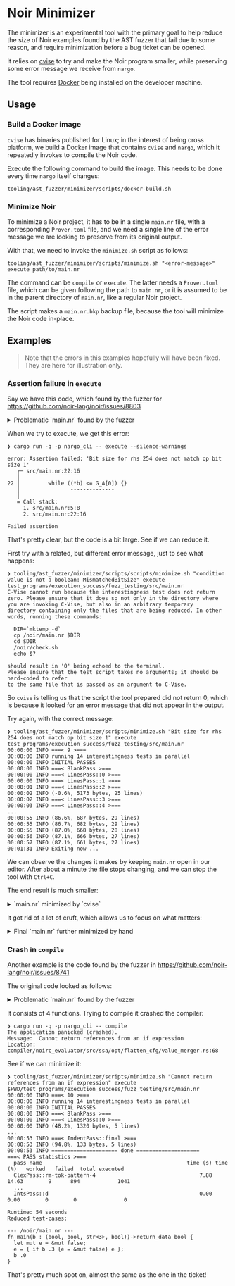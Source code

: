 # Noir Minimizer

The minimizer is an experimental tool with the primary goal to help reduce the size of Noir examples found
by the AST fuzzer that fail due to some reason, and require minimization before a bug ticket can be opened.

It relies on [cvise](https://github.com/marxin/cvise?tab=readme-ov-file) to try and make the Noir program
smaller, while preserving some error message we receive from `nargo`.

The tool requires [Docker](https://docs.docker.com/engine/install/) being installed on the developer machine.

## Usage

### Build a Docker image

`cvise` has binaries published for Linux; in the interest of being cross platform, we build a Docker image
that contains `cvise` and `nargo`, which it repeatedly invokes to compile the Noir code.

Execute the following command to build the image. This needs to be done every time `nargo` itself changes:

```shell
tooling/ast_fuzzer/minimizer/scripts/docker-build.sh
```

### Minimize Noir

To minimize a Noir project, it has to be in a single `main.nr` file, with a corresponding `Prover.toml` file,
and we need a single line of the error message we are looking to preserve from its original output.

With that, we need to invoke the `minimize.sh` script as follows:

```shell
tooling/ast_fuzzer/minimizer/scripts/minimize.sh "<error-message>" execute path/to/main.nr
```

The command can be `compile` or `execute`. The latter needs a `Prover.toml` file, which can be given following
the path to `main.nr`, or it is assumed to be in the parent directory of `main.nr`, like a regular Noir project.

The script makes a `main.nr.bkp` backup file, because the tool will minimize the Noir code in-place.

## Examples

> Note that the errors in this examples hopefully will have been fixed. They are here for illustration only.

### Assertion failure in `execute`

Say we have this code, which found by the fuzzer for https://github.com/noir-lang/noir/issues/8803

<details>
<summary>Problematic `main.nr` found by the fuzzer</summary>

```rust
global G_A: [bool; 3] = [false, true, true];
global G_B: bool = false;
global G_C: Field = -144409342013671434790742305428920231458;
unconstrained fn main() -> return_data i32 {
    let mut ctx_limit: u32 = 25;
    if func_1((&mut ["IKA", "ALO", "OIL"]), (&mut ctx_limit))[(2072760302 % 3)] {
        let mut a: [(u128, str<3>, i32, u128); 4] = [
            (
                if ((!G_A[1]) <= func_1((&mut ["HFQ", "QPY", "WQC"]), (&mut ctx_limit))[0]) {
                    if G_B {
                        if true {
                            (G_C as u128)
                        } else {
                            if true {
                                (G_C as u128)
                            } else {
                                if G_B {
                                    (G_C as u128)
                                } else {
                                    if true {
                                        if func_1((&mut ["VDK", "MSE", "XBE"]), (&mut ctx_limit))[1]
                                             {
                                                if func_1(
                                                    (&mut ["WPK", "DIS", "AEH"]),
                                                    (&mut ctx_limit),
                                                )[2] {
                                                    (G_C as u128)
                                                } else {
                                                    (G_C as u128)
                                                }
                                            } else {
                                                (G_C as u128)
                                            }
                                        } else {
                                            (G_C as u128)
                                        }
                                    }
                                }
                            }
                        } else {
                            (G_C as u128)
                        }
                    } else {
                        (G_C as u128)
                    }, "GQD", 33713394, (G_C as u128),
                ),
                ((G_C as u128), "ZLA", 847084415, (G_C as u128)),
                ((G_C as u128), "FCA", -2071434514, (G_C as u128)),
                ((G_C as u128), "ITC", -148063243, (G_C as u128)),
            ];
            -1807850365
        } else {
            1598311787
        }
    }
unconstrained fn func_1(a: &mut [str<3>; 3], _ctx_limit: &mut u32) -> [bool; 3] {
    let i: &mut [str<3>; 3] = {
        let mut b: &mut bool = (&mut true);
        b = b;
        b = b;
        {
            let mut idx_c: u32 = 0;
            while ((*b) <= G_A[0]) {
                if (idx_c == 1) {
                    break
                } else {
                    idx_c = (idx_c + 1);
                    for idx_d in 1373182677..1373182678 {
                        {
                            let mut idx_e: u32 = 0;
                            loop {
                                if (idx_e == 7) {
                                    break
                                } else {
                                    idx_e = (idx_e + 1);
                                    break;
                                    b = b;
                                    {
                                        let mut idx_f: u32 = 0;
                                        loop {
                                            if (idx_f == 9) {
                                                break
                                            } else {
                                                idx_f = (idx_f + 1);
                                                break;
                                                let h = {
                                                    {
                                                        let mut idx_g: u32 = 0;
                                                        while (idx_d >= idx_d) {
                                                            if (idx_g == 5) {
                                                                break
                                                            } else {
                                                                idx_g = (idx_g + 1);
                                                                b = b;
                                                            }
                                                        }
                                                    };
                                                    (G_B as Field)
                                                };
                                                break;
                                            }
                                        }
                                    };
                                }
                            }
                        };
                        break;
                    }
                }
            }
        };
        (&mut ["NXB", "YLT", "FQU"])
    };
    G_A
}
```

</details>

When we try to execute, we get this error:

```console
❯ cargo run -q -p nargo_cli -- execute --silence-warnings

error: Assertion failed: 'Bit size for rhs 254 does not match op bit size 1'
   ┌─ src/main.nr:22:16
   │
22 │         while ((*b) <= G_A[0]) {}
   │                --------------
   │
   = Call stack:
     1. src/main.nr:5:8
     2. src/main.nr:22:16

Failed assertion
```

That's pretty clear, but the code is a bit large. See if we can reduce it.

First try with a related, but different error message, just to see what happens:

```console
❯ tooling/ast_fuzzer/minimizer/scripts/scripts/minimize.sh "condition value is not a boolean: MismatchedBitSize" execute test_programs/execution_success/fuzz_testing/src/main.nr
C-Vise cannot run because the interestingness test does not return
zero. Please ensure that it does so not only in the directory where
you are invoking C-Vise, but also in an arbitrary temporary
directory containing only the files that are being reduced. In other
words, running these commands:

  DIR=`mktemp -d`
  cp /noir/main.nr $DIR
  cd $DIR
  /noir/check.sh
  echo $?

should result in '0' being echoed to the terminal.
Please ensure that the test script takes no arguments; it should be hard-coded to refer
to the same file that is passed as an argument to C-Vise.
```

So `cvise` is telling us that the script the tool prepared did not return 0, which is because it looked for an error message that did not appear in the output.

Try again, with the correct message:

```console
❯ tooling/ast_fuzzer/minimizer/scripts/minimize.sh "Bit size for rhs 254 does not match op bit size 1" execute test_programs/execution_success/fuzz_testing/src/main.nr
00:00:00 INFO ===< 9 >===
00:00:00 INFO running 14 interestingness tests in parallel
00:00:00 INFO INITIAL PASSES
00:00:00 INFO ===< BlankPass >===
00:00:00 INFO ===< LinesPass::0 >===
00:00:00 INFO ===< LinesPass::1 >===
00:00:01 INFO ===< LinesPass::2 >===
00:00:02 INFO (-0.6%, 5173 bytes, 25 lines)
00:00:02 INFO ===< LinesPass::3 >===
00:00:03 INFO ===< LinesPass::4 >===
...
00:00:55 INFO (86.6%, 687 bytes, 29 lines)
00:00:55 INFO (86.7%, 682 bytes, 29 lines)
00:00:55 INFO (87.0%, 668 bytes, 28 lines)
00:00:56 INFO (87.1%, 666 bytes, 27 lines)
00:00:57 INFO (87.1%, 661 bytes, 27 lines)
00:01:31 INFO Exiting now ...
```

We can observe the changes it makes by keeping `main.nr` open in our editor. After about a minute the file stops changing, and we can stop the tool with `Ctrl+C`.

The end result is much smaller:

<details>
<summary>`main.nr` minimized by `cvise`</summary>

```rust
global G_A: [bool] = [true];
global G_B: bool = false;
unconstrained fn main() -> return_data i32 {
    let mut ctx_limit = 25;
    if func_1((&mut ["IKA", "ALO", "OIL"]), (&mut ctx_limit))[0] {
        [
            (
                if (func_1((&mut ["HFQ", "QPY", "WQC"]), (&mut ctx_limit))[0]) {
                    0
                } else {
                    0
                }
            ),
        ];
    }
    1598311787
}
unconstrained fn func_1(a: &mut [str<3>; 3], _ctx_limit: &mut u32) -> [bool] {
    {
        let mut b = (&mut true);
        b = b;
        while ((*b) <= G_A[0]) {}
    };
    G_A
}
```

</details>

It got rid of a lot of cruft, which allows us to focus on what matters:

<details>
<summary>Final `main.nr` further minimized by hand</summary>

```rust
unconstrained fn main() {
    let mut b: &mut bool = (&mut true);
    b = b;
    {
        while ((*b) <= false) {}
    };
}
```

</details>

### Crash in `compile`

Another example is the code found by the fuzzer in https://github.com/noir-lang/noir/issues/8741

The original code looked as follows:

<details>
<summary>Problematic `main.nr` found by the fuzzer</summary>

```rust
global G_A: bool = false;
fn main(a: pub [(bool, bool, str<3>, bool); 4], b: (bool, bool, str<3>, bool), c: str<4>) -> return_data bool {
    let mut ctx_limit: u32 = 25;
    let i = unsafe { func_2_proxy(ctx_limit) };
    let h = if b.0 {
        let d = b.2;
        let mut g = if b.3 {
            let f: [&mut [&mut bool; 2]; 2] = {
                let mut e: &mut bool = (&mut false);
                e = {
                    e = e;
                    if b.3 {
                        e = (&mut false);
                        e = e;
                        e = e;
                        e = e;
                    };
                    e
                };
                [(&mut [(&mut true), (&mut false)]), (&mut [(&mut false), (&mut true)])]
            };
            if false {
                a
            } else {
                a
            }
        } else {
            a
        };
        c
    } else {
        c
    };
    b.0
}
fn func_1(ctx_limit: &mut u32) -> bool {
    if ((*ctx_limit) == 0) {
        true
    } else {
        *ctx_limit = ((*ctx_limit) - 1);
        let mut h: str<4> = {
            let mut a = (unsafe { func_2_proxy((*ctx_limit)) }.1 as Field);
            for idx_b in 48 .. 48 {
                for idx_c in 37919 .. 37925 {
                    a = (unsafe { func_2_proxy((*ctx_limit)) }.1 as Field);
                };
                for idx_d in 17890133749029059494 .. 17890133749029059501 {
                    for idx_e in 2936542607166930997 .. 2936542607166930989 {
                        a = (((idx_d as Field) * (G_A as Field)) / (unsafe { func_2_proxy((*ctx_limit)) }.0 as Field));
                        let g: &mut bool = {
                            let mut f: Field = {
                                308424986754900546907368585881390441546
                            };
                            (&mut true)
                        };
                        a = (-(G_A as Field));
                    };
                    a = (-(idx_d as Field));
                };
                a = -216918869032603336751134960482740787067;
            };
            "OULD"
        };
        true
    }
}
unconstrained fn func_2(ctx_limit: &mut u32) -> (bool, bool, str<3>, bool) {
    if ((*ctx_limit) == 0) {
        (false, true, "SUY", false)
    } else {
        *ctx_limit = ((*ctx_limit) - 1);
        func_2(ctx_limit)
    }
}
unconstrained fn func_2_proxy(mut ctx_limit: u32) -> (bool, bool, str<3>, bool) {
    func_2((&mut ctx_limit))
}
```

</details>

It consists of 4 functions. Trying to compile it crashed the compiler:

```console
❯ cargo run -q -p nargo_cli -- compile
The application panicked (crashed).
Message:  Cannot return references from an if expression
Location: compiler/noirc_evaluator/src/ssa/opt/flatten_cfg/value_merger.rs:68
```

See if we can minimize it:

```console
❯ tooling/ast_fuzzer/minimizer/scripts/minimize.sh "Cannot return references from an if expression" execute $PWD/test_programs/execution_success/fuzz_testing/src/main.nr
00:00:00 INFO ===< 10 >===
00:00:00 INFO running 14 interestingness tests in parallel
00:00:00 INFO INITIAL PASSES
00:00:00 INFO ===< BlankPass >===
00:00:00 INFO ===< LinesPass::0 >===
00:00:00 INFO (48.2%, 1320 bytes, 5 lines)
...
00:00:53 INFO ===< IndentPass::final >===
00:00:53 INFO (94.8%, 133 bytes, 5 lines)
00:00:53 INFO ===================== done ====================
===< PASS statistics >===
  pass name                                              time (s) time (%)   worked   failed  total executed
  ClexPass::rm-tok-pattern-4                                 7.88    14.63        9      894            1041
  ...
  IntsPass::d                                                0.00     0.00        0        0               0

Runtime: 54 seconds
Reduced test-cases:

--- /noir/main.nr ---
fn main(b : (bool, bool, str<3>, bool))->return_data bool {
  let mut e = &mut false;
  e = { if b .3 {e = &mut false} e };
  b .0
}
```

That's pretty much spot on, almost the same as the one in the ticket!